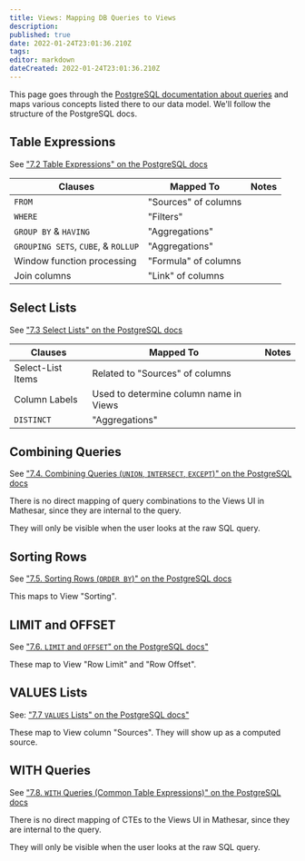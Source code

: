 ```yaml
---
title: Views: Mapping DB Queries to Views
description: 
published: true
date: 2022-01-24T23:01:36.210Z
tags: 
editor: markdown
dateCreated: 2022-01-24T23:01:36.210Z
---
```


This page goes through the [PostgreSQL documentation about queries](https://www.postgresql.org/docs/14/queries.html) and maps various concepts listed there to our data model. We'll follow the structure of the PostgreSQL docs.

## Table Expressions
See ["7.2 Table Expressions" on the PostgreSQL docs](https://www.postgresql.org/docs/14/queries-table-expressions.html)

| Clauses | Mapped To | Notes|
|-|-|-|
| `FROM` | "Sources" of columns | |
| `WHERE` | "Filters" | |
| `GROUP BY` & `HAVING` | "Aggregations" | |
| `GROUPING SETS`, `CUBE`, & `ROLLUP` | "Aggregations" | |
| Window function processing | "Formula" of columns | |
| Join columns | "Link" of columns | |

## Select Lists
See ["7.3 Select Lists" on the PostgreSQL docs](https://www.postgresql.org/docs/14/queries-select-lists.html)

| Clauses | Mapped To | Notes|
|-|-|-|
| Select-List Items | Related to "Sources" of columns | |
| Column Labels | Used to determine column name in Views | |
|  `DISTINCT` | "Aggregations" | |

## Combining Queries

See ["7.4. Combining Queries (`UNION`, `INTERSECT`, `EXCEPT`)" on the PostgreSQL docs](https://www.postgresql.org/docs/14/queries-union.html)

There is no direct mapping of query combinations to the Views UI in Mathesar, since they are internal to the query.

They will only be visible when the user looks at the raw SQL query.

## Sorting Rows
See ["7.5. Sorting Rows (`ORDER BY`)" on the PostgreSQL docs](https://www.postgresql.org/docs/14/queries-order.html)

This maps to View "Sorting".

## LIMIT and OFFSET
See ["7.6. `LIMIT` and `OFFSET`" on the PostgreSQL docs"](https://www.postgresql.org/docs/14/queries-limit.html)

These map to View "Row Limit" and "Row Offset".

## VALUES Lists
See: ["7.7 `VALUES` Lists" on the PostgreSQL docs"](https://www.postgresql.org/docs/14/queries-values.html)

These map to View column "Sources". They will show up as a computed source.

## WITH Queries
See ["7.8. `WITH` Queries (Common Table Expressions)" on the PostgreSQL docs](https://www.postgresql.org/docs/14/queries-with.html)

There is no direct mapping of CTEs to the Views UI in Mathesar, since they are internal to the query.

They will only be visible when the user looks at the raw SQL query.